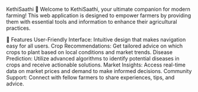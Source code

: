 KethiSaathi 🌾
Welcome to KethiSaathi, your ultimate companion for modern farming! This web application is designed to empower farmers by providing them with essential tools and information to enhance their agricultural practices.

🌟 Features
  User-Friendly Interface: Intuitive design that makes navigation easy for all users.
  Crop Recommendations: Get tailored advice on which crops to plant based on local conditions and market trends.
  Disease Prediction: Utilize advanced algorithms to identify potential diseases in crops and receive actionable solutions.
  Market Insights: Access real-time data on market prices and demand to make informed decisions.
  Community Support: Connect with fellow farmers to share experiences, tips, and advice.
